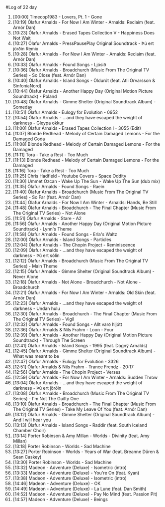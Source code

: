 #Log of 22 day

1. [00:00] Timecop1983 - Lovers, Pt. 1 - Gone
1. [10:19] Ólafur Arnalds - For Now I Am Winter - Arnalds: Reclaim (feat. Arnór Dan)
1. [10:23] Ólafur Arnalds - Erased Tapes Collection V - Happiness Does Not Wait
1. [10:27] Ólafur Arnalds - PressPausePlay Original Soundtrack - Þú ert jörðin Remix
1. [10:28] Ólafur Arnalds - For Now I Am Winter - Arnalds: Reclaim (feat. Arnór Dan)
1. [10:33] Ólafur Arnalds - Found Songs - Ljósið
1. [10:36] Ólafur Arnalds - Broadchurch (Music From The Original TV Series) - So Close (feat. Arnór Dan)
1. [10:40] Ólafur Arnalds - Island Songs - Öldurót (feat. Atli Örvarsson & SinfoniaNord)
1. [10:44] Ólafur Arnalds - Another Happy Day (Original Motion Picture Soundtrack) - Poland
1. [10:48] Ólafur Arnalds - Gimme Shelter (Original Soundtrack Album) - Someday
1. [10:51] Ólafur Arnalds - Eulogy for Evolution - 0952
1. [10:54] Ólafur Arnalds - ...and they have escaped the weight of darkness - Gleypa okkur
1. [11:00] Ólafur Arnalds - Erased Tapes Collection I - 3055 (Edit)
1. [11:07] Blonde Redhead - Melody of Certain Damaged Lemons - For the Damaged Coda
1. [11:08] Blonde Redhead - Melody of Certain Damaged Lemons - For the Damaged
1. [11:11] Tora - Take a Rest - Too Much
1. [11:13] Blonde Redhead - Melody of Certain Damaged Lemons - For the Damaged
1. [11:16] Tora - Take a Rest - Too Much
1. [11:25] Chris Hadfield - Youtube Covers - Space Oddity
1. [11:30] Ummet Ozcan - Wake Up The Sun - Wake Up The Sun (dub mix)
1. [11:35] Ólafur Arnalds - Found Songs - Raein
1. [11:40] Ólafur Arnalds - Broadchurch (Music From The Original TV Series) - So Far (feat. Arnór Dan)
1. [11:44] Ólafur Arnalds - For Now I Am Winter - Arnalds: Hands, Be Still
1. [11:48] Ólafur Arnalds - Broadchurch - The Final Chapter (Music From The Original TV Series) - Not Alone
1. [11:51] Ólafur Arnalds - Stare - A2
1. [11:56] Ólafur Arnalds - Another Happy Day (Original Motion Picture Soundtrack) - Lynn's Theme
1. [11:58] Ólafur Arnalds - Found Songs - Erla's Waltz
1. [12:00] Ólafur Arnalds - Island Songs - Particles
1. [12:04] Ólafur Arnalds - The Chopin Project - Reminiscence
1. [12:09] Ólafur Arnalds - ...and they have escaped the weight of darkness - Þú ert sólin
1. [12:12] Ólafur Arnalds - Broadchurch (Music From The Original TV Series) - Main Theme
1. [12:15] Ólafur Arnalds - Gimme Shelter (Original Soundtrack Album) - Never Alone
1. [12:18] Ólafur Arnalds - Not Alone - Broadchurch - Not Alone - Broadchurch
1. [12:21] Ólafur Arnalds - For Now I Am Winter - Arnalds: Old Skin (feat. Arnór Dan)
1. [12:23] Ólafur Arnalds - ...and they have escaped the weight of darkness - Undan hulu
1. [12:30] Ólafur Arnalds - Broadchurch - The Final Chapter (Music From The Original TV Series) - Vigil
1. [12:32] Ólafur Arnalds - Found Songs - Allt varð hljótt
1. [12:36] Ólafur Arnalds & Nils Frahm - Loon - Four
1. [12:39] Ólafur Arnalds - Another Happy Day (Original Motion Picture Soundtrack) - Through The Screen
1. [12:41] Ólafur Arnalds - Island Songs - 1995 (feat. Dagný Arnalds)
1. [12:45] Ólafur Arnalds - Gimme Shelter (Original Soundtrack Album) - What was meant to be
1. [12:47] Ólafur Arnalds - Eulogy for Evolution - 3326
1. [12:51] Ólafur Arnalds & Nils Frahm - Trance Frendz - 20:17
1. [12:56] Ólafur Arnalds - The Chopin Project - Verses
1. [12:59] Ólafur Arnalds - For Now I Am Winter - Arnalds: Sudden Throw
1. [13:04] Ólafur Arnalds - ...and they have escaped the weight of darkness - Þú ert jörðin
1. [13:08] Ólafur Arnalds - Broadchurch (Music From The Original TV Series) - I'm Not The Guilty One
1. [13:10] Ólafur Arnalds - Broadchurch - The Final Chapter (Music From The Original TV Series) - Take My Leave Of You (feat. Arnór Dan)
1. [13:12] Ólafur Arnalds - Gimme Shelter (Original Soundtrack Album) - And I will hear you
1. [13:13] Ólafur Arnalds - Island Songs - Raddir (feat. South Iceland Chamber Choir)
1. [13:14] Porter Robinson & Amy Millan - Worlds - Divinity (feat. Amy Millan)
1. [13:18] Porter Robinson - Worlds - Sad Machine
1. [13:27] Porter Robinson - Worlds - Years of War (feat. Breanne Düren & Sean Caskey)
1. [13:30] Porter Robinson - Worlds - Sad Machine
1. [13:32] Madeon - Adventure (Deluxe) - Isometric (intro)
1. [13:33] Madeon - Adventure (Deluxe) - You're On (feat. Kyan)
1. [13:38] Madeon - Adventure (Deluxe) - Isometric (intro)
1. [14:46] Madeon - Adventure (Deluxe) - OK
1. [14:49] Madeon - Adventure (Deluxe) - La Lune (feat. Dan Smith)
1. [14:52] Madeon - Adventure (Deluxe) - Pay No Mind (feat. Passion Pit)
1. [14:57] Madeon - Adventure (Deluxe) - Beings
